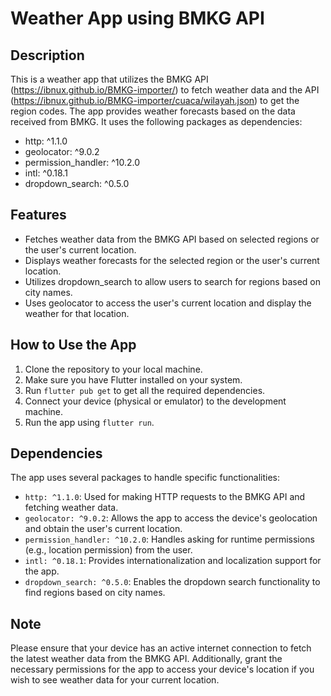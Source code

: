 # Weather App using BMKG API

## Description
This is a weather app that utilizes the BMKG API (https://ibnux.github.io/BMKG-importer/) to fetch weather data and the API (https://ibnux.github.io/BMKG-importer/cuaca/wilayah.json) to get the region codes. The app provides weather forecasts based on the data received from BMKG. It uses the following packages as dependencies:

- http: ^1.1.0
- geolocator: ^9.0.2
- permission_handler: ^10.2.0
- intl: ^0.18.1
- dropdown_search: ^0.5.0

## Features
- Fetches weather data from the BMKG API based on selected regions or the user's current location.
- Displays weather forecasts for the selected region or the user's current location.
- Utilizes dropdown_search to allow users to search for regions based on city names.
- Uses geolocator to access the user's current location and display the weather for that location.

## How to Use the App
1. Clone the repository to your local machine.
2. Make sure you have Flutter installed on your system.
3. Run `flutter pub get` to get all the required dependencies.
4. Connect your device (physical or emulator) to the development machine.
5. Run the app using `flutter run`.

## Dependencies
The app uses several packages to handle specific functionalities:

- `http: ^1.1.0`: Used for making HTTP requests to the BMKG API and fetching weather data.
- `geolocator: ^9.0.2`: Allows the app to access the device's geolocation and obtain the user's current location.
- `permission_handler: ^10.2.0`: Handles asking for runtime permissions (e.g., location permission) from the user.
- `intl: ^0.18.1`: Provides internationalization and localization support for the app.
- `dropdown_search: ^0.5.0`: Enables the dropdown search functionality to find regions based on city names.

## Note
Please ensure that your device has an active internet connection to fetch the latest weather data from the BMKG API. Additionally, grant the necessary permissions for the app to access your device's location if you wish to see weather data for your current location.


